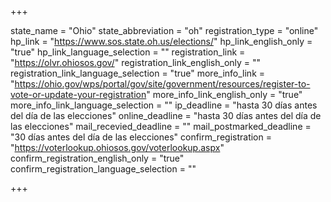 +++

state_name = "Ohio"
state_abbreviation = "oh"
registration_type = "online"
hp_link = "https://www.sos.state.oh.us/elections/"
hp_link_english_only = "true"
hp_link_language_selection = ""
registration_link = "https://olvr.ohiosos.gov/"
registration_link_english_only = ""
registration_link_language_selection = "true"
more_info_link = "https://ohio.gov/wps/portal/gov/site/government/resources/register-to-vote-or-update-your-registration"
more_info_link_english_only = "true"
more_info_link_language_selection = ""
ip_deadline = "hasta 30 días antes del día de las elecciones"
online_deadline = "hasta 30 días antes del día de las elecciones"
mail_recevied_deadline = ""
mail_postmarked_deadline = "30 días antes del día de las elecciones"
confirm_registration = "https://voterlookup.ohiosos.gov/voterlookup.aspx"
confirm_registration_english_only = "true"
confirm_registration_language_selection = ""

+++